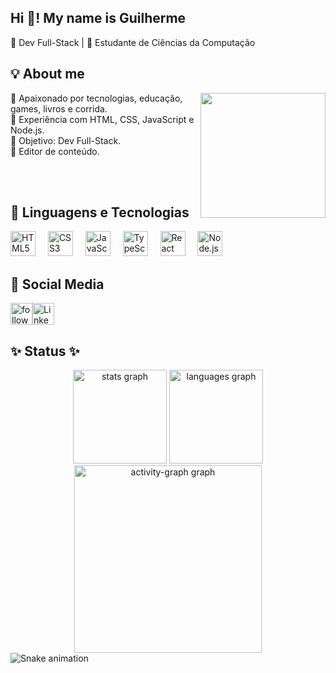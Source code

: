<h2 align="left">Hi 👋! My name is Guilherme</h2>

<p align="left">🎯 Dev Full-Stack | 🎒 Estudante de Ciências da Computação</p>

<h2 align="left">💡 About me</h2>

<img align="right" height="200" src="https://media.licdn.com/dms/image/v2/D4D12AQEDqzq9LkGBBw/article-cover_image-shrink_720_1280/article-cover_image-shrink_720_1280/0/1663786260509?e=1746057600&v=beta&t=j2qfNu00-Mpy-6cB_NGN_bVffIJXUHaVtIWngc-2-1w" />

<p align="left"> 🔸 Apaixonado por tecnologias, educação, games, livros e corrida.<br> 🔸 Experiência com HTML, CSS, JavaScript e Node.js.<br> 🔸 Objetivo: Dev Full-Stack.<br> 🔸 Editor de conteúdo. </p><br><br>

<h2 align="left">🤖 Linguagens e Tecnologias</h2>

<div align="left"> <img src="https://cdn.jsdelivr.net/gh/devicons/devicon/icons/html5/html5-original.svg" height="40" alt="HTML5 logo" /> <img width="12" /> <img src="https://cdn.jsdelivr.net/gh/devicons/devicon/icons/css3/css3-original.svg" height="40" alt="CSS3 logo" /> <img width="12" /> <img src="https://cdn.jsdelivr.net/gh/devicons/devicon/icons/javascript/javascript-plain.svg" height="40" alt="JavaScript logo" /> <img width="12" /> <img src="https://cdn.jsdelivr.net/gh/devicons/devicon/icons/typescript/typescript-original.svg" height="40" alt="TypeScript logo" /> <img width="12" /> <img src="https://cdn.jsdelivr.net/gh/devicons/devicon/icons/react/react-original-wordmark.svg" height="40" alt="React logo" /> <img width="12" /> <img src="https://cdn.jsdelivr.net/gh/devicons/devicon/icons/nodejs/nodejs-original.svg" height="40" alt="Node.js logo" /> </div>

<h2 align="left">📩 Social Media</h2>

<div style="display: flex; align-items: center;"> <a href="https://www.linkedin.com/in/guilherme-de-andrade-bicudo-5637ab288/"> <img src="https://custom-icon-badges.demolab.com/github/followers/GuilhermeBicudo?color=4CAF50&labelColor=388E3C&style=for-the-badge&logo=person-add&label=follow&logoColor=white" height="35" alt="followers" title="Follow me on GitHub" /> </a> <a href="https://www.linkedin.com/in/guilherme-de-andrade-bicudo-5637ab288/" target="_blank"> <img src="https://img.shields.io/static/v1?message=LinkedIn&logo=linkedin&label=&color=0077B5&logoColor=white&labelColor=&style=for-the-badge" height="35" alt="LinkedIn logo" /> </a> </div>

<h2 align="left">✨ Status ✨</h2>

<div align="center"> <img src="https://github-readme-stats.vercel.app/api?username=GuilhermeBicudo&hide_title=false&hide_rank=false&show_icons=true&include_all_commits=true&count_private=true&disable_animations=false&theme=cobalt&locale=en&hide_border=false&order=1" height="150" alt="stats graph" /> <img src="https://github-readme-stats.vercel.app/api/top-langs?username=GuilhermeBicudo&locale=en&hide_title=false&layout=compact&card_width=320&langs_count=5&theme=cobalt&hide_border=false&order=2" height="150" alt="languages graph" /> <img src="https://github-readme-activity-graph.vercel.app/graph?username=GuilhermeBicudo&radius=16&theme=cobalt&area=true&order=5" height="300" alt="activity-graph graph" /> </div>

<img src="https://raw.githubusercontent.com/GuilhermeBicudo/GuilhermeBicudo/output/snake.svg" alt="Snake animation" />
